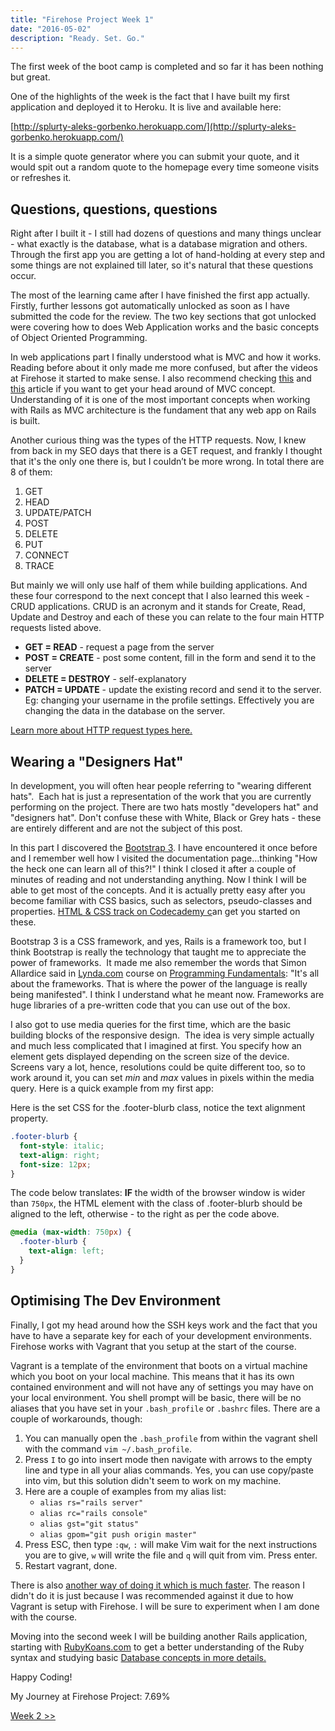 ```yaml
---
title: "Firehose Project Week 1"
date: "2016-05-02"
description: "Ready. Set. Go."
---
```


The first week of the boot camp is completed and so far it has been nothing but great.

One of the highlights of the week is the fact that I have built my first application and deployed it to Heroku. It is live and available here:

[http://splurty-aleks-gorbenko.herokuapp.com/](http://splurty-aleks-gorbenko.herokuapp.com/)

It is a simple quote generator where you can submit your quote, and it would spit out a random quote to the homepage every time someone visits or refreshes it.

## Questions, questions, questions

Right after I built it - I still had dozens of questions and many things unclear - what exactly is the database, what is a database migration and others. Through the first app you are getting a lot of hand-holding at every step and some things are not explained till later, so it's natural that these questions occur.

The most of the learning came after I have finished the first app actually. Firstly, further lessons got automatically unlocked as soon as I have submitted the code for the review. The two key sections that got unlocked were covering how to does Web Application works and the basic concepts of Object Oriented Programming.

In web applications part I finally understood what is MVC and how it works. Reading before about it only made me more confused, but after the videos at Firehose it started to make sense. I also recommend checking [this](http://betterexplained.com/articles/intermediate-rails-understanding-models-views-and-controllers/) and [this](https://medium.freecodecamp.com/model-view-controller-mvc-explained-through-ordering-drinks-at-the-bar-efcba6255053#.mx85om31c) article if you want to get your head around of MVC concept. Understanding of it is one of the most important concepts when working with Rails as MVC architecture is the fundament that any web app on Rails is built.

Another curious thing was the types of the HTTP requests. Now, I knew from back in my SEO days that there is a GET request, and frankly I thought that it's the only one there is, but I couldn’t be more wrong. In total there are 8 of them:

1. GET
2. HEAD
3. UPDATE/PATCH
4. POST
5. DELETE
6. PUT
7. CONNECT
8. TRACE

But mainly we will only use half of them while building applications. And these four correspond to the next concept that I also learned this week - CRUD applications. CRUD is an acronym and it stands for Create, Read, Update and Destroy and each of these you can relate to the four main HTTP requests listed above.

- **GET = READ** - request a page from the server
- **POST = CREATE** - post some content, fill in the form and send it to the server
- **DELETE = DESTROY** - self-explanatory
- **PATCH = UPDATE** - update the existing record and send it to the server. Eg: changing your username in the profile settings. Effectively you are changing the data in the database on the server.

[Learn more about HTTP request types here.](http://www.tutorialspoint.com/http/http_requests.htm)

## Wearing a "Designers Hat"

In development, you will often hear people referring to "wearing different hats".  Each hat is just a representation of the work that you are currently performing on the project. There are two hats mostly "developers hat" and "designers hat". Don't confuse these with White, Black or Grey hats - these are entirely different and are not the subject of this post.

In this part I discovered the [Bootstrap 3](http://getbootstrap.com/). I have encountered it once before and I remember well how I visited the documentation page…thinking "How the heck one can learn all of this?!" I think I closed it after a couple of minutes of reading and not understanding anything. Now I think I will be able to get most of the concepts. And it is actually pretty easy after you become familiar with CSS basics, such as selectors, pseudo-classes and properties. [HTML & CSS track on Codecademy c](https://www.codecademy.com/learn/web)an get you started on these.

Bootstrap 3 is a CSS framework, and yes, Rails is a framework too, but I think Bootstrap is really the technology that taught me to appreciate the power of frameworks.  It made me also remember the words that Simon Allardice said in [Lynda.com](http://www.lynda.com) course on [Programming Fundamentals](http://www.lynda.com/Developer-Programming-Foundations-tutorials/Welcome/83603/90426-4.html): "It's all about the frameworks. That is where the power of the language is really being manifested". I think I understand what he meant now. Frameworks are huge libraries of a pre-written code that you can use out of the box.

I also got to use media queries for the first time, which are the basic building blocks of the responsive design.  The idea is very simple actually and much less complicated that I imagined at first. You specify how an element gets displayed depending on the screen size of the device. Screens vary a lot, hence, resolutions could be quite different too, so to work around it, you can set _min_ and _max_ values in pixels within the media query. Here is a quick example from my first app:

Here is the set CSS for the .footer-blurb class, notice the text alignment property.

```css
.footer-blurb {
  font-style: italic;
  text-align: right;
  font-size: 12px;
}
```

The code below translates: **IF** the width of the browser window is wider than `750px`, the HTML element with the class of .footer-blurb should be aligned to the left, otherwise - to the right as per the code above.

```css
@media (max-width: 750px) {
  .footer-blurb {
    text-align: left;
  }
}
```

## Optimising The Dev Environment

Finally, I got my head around how the SSH keys work and the fact that you have to have a separate key for each of your development environments. Firehose works with Vagrant that you setup at the start of the course.

Vagrant is a template of the environment that boots on a virtual machine which you boot on your local machine. This means that it has its own contained environment and will not have any of settings you may have on your local environment. You shell prompt will be basic, there will be no aliases that you have set in your `.bash_profile` or `.bashrc` files. There are a couple of workarounds, though:

1. You can manually open the `.bash_profile` from within the vagrant shell with the command `vim ~/.bash_profile`.
2. Press `I` to go into insert mode then navigate with arrows to the empty line and type in all your alias commands. Yes, you can use copy/paste into vim, but this solution didn't seem to work on my machine.
3. Here are a couple of examples from my alias list:
    - `alias rs="rails server"`
    - `alias rc="rails console"`
    - `alias gst="git status"`
    - `alias gpom="git push origin master"`
4. Press ESC, then type `:qw`, `:` will make Vim wait for the next instructions you are to give, `w` will write the file and `q` will quit from vim. Press enter.
5. Restart vagrant, done.

There is also [another way of doing it which is much faster](https://coderwall.com/p/oooszg/vagrant-tweaks-to-make-it-more-like-your-local-command-line-app). The reason I didn't do it is just because I was recommended against it due to how Vagrant is setup with Firehose. I will be sure to experiment when I am done with the course.

Moving into the second week I will be building another Rails application, starting with [RubyKoans.com](http://rubykoans.com/) to get a better understanding of the Ruby syntax and studying basic [Database concepts in more details.](http://www.lynda.com/Access-tutorials/Foundations-Programming-Databases/412845-2.html)

Happy Coding!

My Journey at Firehose Project: 7.69%

[Week 2 >>](/posts/firehose-project-week-2)
